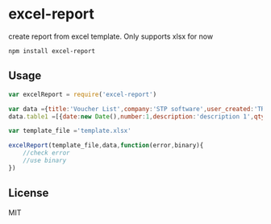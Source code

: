 # excel-report

create report from excel template. Only supports xlsx for now

```
npm install excel-report
```

## Usage

``` js
var excelReport = require('excel-report')

var data ={title:'Voucher List',company:'STP software',user_created:'TRUONGPV'}
data.table1 =[{date:new Date(),number:1,description:'description 1',qty:10},{date:new Date(),number:2,description:'description 2',qty:20}]

var template_file ='template.xlsx'

excelReport(template_file,data,function(error,binary){
	//check error
	//use binary
})
```

## License

MIT
